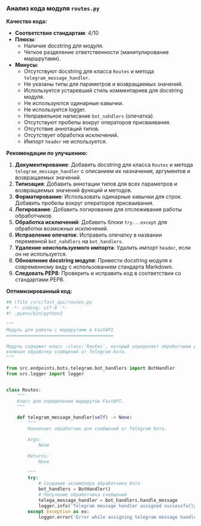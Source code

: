 ### **Анализ кода модуля `routes.py`**

**Качество кода:**

- **Соответствие стандартам**: 4/10
- **Плюсы**:
    - Наличие docstring для модуля.
    - Четкое разделение ответственности (манипулирование маршрутами).
- **Минусы**:
    - Отсутствуют docstring для класса `Routes` и метода `telegram_message_handler`.
    - Не указаны типы для параметров и возвращаемых значений.
    - Используется устаревший стиль комментариев для docstring модуля.
    - Не используются одинарные кавычки.
    - Не используется logger.
    - Неправильное написание `bot_nahdlers` (опечатка).
    - Отсутствуют пробелы вокруг операторов присваивания.
    - Отсутствие аннотаций типов.
    - Отсутствует обработка исключений.
    - Импорт `header` не используется.

**Рекомендации по улучшению:**

1.  **Документирование**: Добавить docstring для класса `Routes` и метода `telegram_message_handler` с описанием их назначения, аргументов и возвращаемых значений.
2.  **Типизация**: Добавить аннотации типов для всех параметров и возвращаемых значений функций и методов.
3.  **Форматирование**: Использовать одинарные кавычки для строк. Добавить пробелы вокруг операторов присваивания.
4.  **Логирование**: Добавить логирование для отслеживания работы обработчиков.
5.  **Обработка исключений**: Добавить блоки `try...except` для обработки возможных исключений.
6.  **Исправление опечаток**: Исправить опечатку в названии переменной `bot_nahdlers` на `bot_handlers`.
7.  **Удаление неиспользуемого импорта**: Удалить импорт `header`, если он не используется.
8.  **Обновление docstring модуля**: Привести docstring модуля к современному виду с использованием стандарта Markdown.
9.  **Следовать PEP8**: Проверить и исправить код в соответствии со стандартами PEP8.

**Оптимизированный код:**

```python
## \file /src/fast_api/routes.py
# -*- coding: utf-8 -*-
#! .pyenv/bin/python3

"""
Модуль для работы с маршрутами в FastAPI
========================================

Модуль содержит класс :class:`Routes`, который определяет обработчики для различных маршрутов,
включая обработку сообщений от Telegram бота.
"""

from src.endpoints.bots.telegram.bot_handlers import BotHandler
from src.logger import logger


class Routes:
    """
    Класс для определения маршрутов FastAPI.
    """

    def telegram_message_handler(self) -> None:
        """
        Назначает обработчик для сообщений от Telegram бота.

        Args:
            None

        Returns:
            None

        """
        try:
            # Создание экземпляра обработчика бота
            bot_handlers = BotHandler()
            # Получение обработчика сообщений
            telega_message_handler = bot_handlers.handle_message
            logger.info('Telegram message handler assigned successfully')
        except Exception as ex:
            logger.error('Error while assigning telegram message handler', ex, exc_info=True)